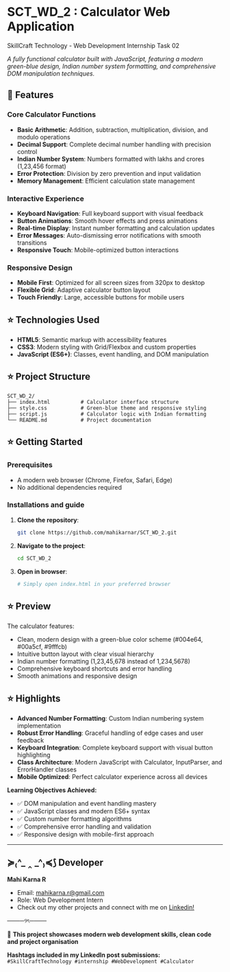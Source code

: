 # SCT_WD_2 : Calculator Web Application
SkillCraft Technology - Web Development Internship Task 02

*A fully functional calculator built with JavaScript, featuring a modern green-blue design, Indian number system formatting, and comprehensive DOM manipulation techniques.*

## 🩷 Features

### Core Calculator Functions
- **Basic Arithmetic**: Addition, subtraction, multiplication, division, and modulo operations
- **Decimal Support**: Complete decimal number handling with precision control
- **Indian Number System**: Numbers formatted with lakhs and crores (1,23,456 format)
- **Error Protection**: Division by zero prevention and input validation
- **Memory Management**: Efficient calculation state management

### Interactive Experience
- **Keyboard Navigation**: Full keyboard support with visual feedback
- **Button Animations**: Smooth hover effects and press animations
- **Real-time Display**: Instant number formatting and calculation updates
- **Error Messages**: Auto-dismissing error notifications with smooth transitions
- **Responsive Touch**: Mobile-optimized button interactions

### Responsive Design
- **Mobile First**: Optimized for all screen sizes from 320px to desktop
- **Flexible Grid**: Adaptive calculator button layout
- **Touch Friendly**: Large, accessible buttons for mobile users


## ⭐ Technologies Used

- **HTML5**: Semantic markup with accessibility features
- **CSS3**: Modern styling with Grid/Flexbox and custom properties
- **JavaScript (ES6+)**: Classes, event handling, and DOM manipulation


## ⭐ Project Structure

```
SCT_WD_2/
├── index.html          # Calculator interface structure
├── style.css           # Green-blue theme and responsive styling
├── script.js           # Calculator logic with Indian formatting
└── README.md           # Project documentation
```


## ⭐ Getting Started

### Prerequisites
- A modern web browser (Chrome, Firefox, Safari, Edge)
- No additional dependencies required

### Installations and guide                                      

1. **Clone the repository**:
   ```bash
   git clone https://github.com/mahikarnar/SCT_WD_2.git
   ```

2. **Navigate to the project**:
   ```bash
   cd SCT_WD_2
   ```

3. **Open in browser**:
   ```bash
   # Simply open index.html in your preferred browser
   ```


## ⭐ Preview

The calculator features:
- Clean, modern design with a green-blue color scheme (#004e64, #00a5cf, #9fffcb)
- Intuitive button layout with clear visual hierarchy
- Indian number formatting (1,23,45,678 instead of 1,234,5678)
- Comprehensive keyboard shortcuts and error handling
- Smooth animations and responsive design


## ⭐ Highlights

- **Advanced Number Formatting**: Custom Indian numbering system implementation
- **Robust Error Handling**: Graceful handling of edge cases and user feedback
- **Keyboard Integration**: Complete keyboard support with visual button highlighting
- **Class Architecture**: Modern JavaScript with Calculator, InputParser, and ErrorHandler classes
- **Mobile Optimized**: Perfect calculator experience across all devices

**Learning Objectives Achieved:**
- ✅ DOM manipulation and event handling mastery
- ✅ JavaScript classes and modern ES6+ syntax
- ✅ Custom number formatting algorithms
- ✅ Comprehensive error handling and validation
- ✅ Responsive design with mobile-first approach

--- 

## ≽₍^_ ‸ _^₎≼⟆ Developer

**Mahi Karna R**
- Email: mahikarna.r@gmail.com
- Role: Web Development Intern
- Check out my other projects and connect with me on [Linkedin!](https://www.linkedin.com/in/mahikarnar)
  
────୨ৎ────

🩷 **This project showcases modern web development skills, clean code and project organisation**

**Hashtags included in my LinkedIn post submissions:**  
`#SkillCraftTechnology #internship #WebDevelopment #Calculator`

